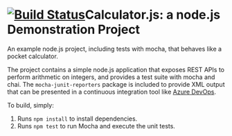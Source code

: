 [![Build Status](https://dev.azure.com/srikanthnagavelli/ExternalIntegration/_apis/build/status/savdevops.calculator?branchName=master)](https://dev.azure.com/srikanthnagavelli/ExternalIntegration/_build/latest?definitionId=4&branchName=master)Calculator.js: a node.js Demonstration Project
==============================================
An example node.js project, including tests with mocha, that behaves like
a pocket calculator.

The project contains a simple node.js application that exposes REST APIs
to perform arithmetic on integers, and provides a test suite with mocha
and chai.  The `mocha-junit-reporters` package is included to provide XML
output that can be presented in a continuous integration tool like
[Azure DevOps](https://azure.com/devops).

To build, simply:

1. Runs `npm install` to install dependencies.
2. Runs `npm test` to run Mocha and execute the unit tests.

